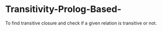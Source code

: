 # Transitivity-Prolog-Based-
To find transitive closure and check if a given relation is transitive or not.
